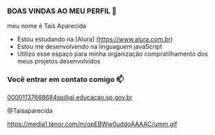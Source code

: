 ### BOAS VINDAS AO MEU PERFIL 🤍

meu nome é Tais Aparecida

- Estou estudando na [Alura] (https://www.alura.com.br) 
- Estou me desenvolvendo na linguaguem javaScript
- Utilizo esse espaço para minha organização compratilhamento dos meus projetos desenvolvidos

### Você entrar em contato comigo 📫

00001137668684sp@al.educacao.sp.gov.br

@Taisaparecida

https://media1.tenor.com/m/opEBWw0uddoAAAAC/umm.gif





















